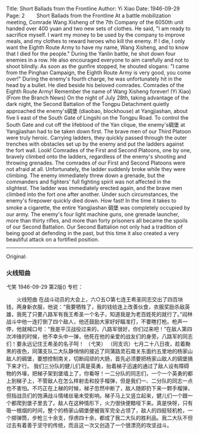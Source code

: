 Title: Short Ballads from the Frontline
Author: Yi Xiao
Date: 1946-09-29
Page: 2
　　Short Ballads from the Frontline
    At a battle mobilization meeting, Comrade Wang Xisheng of the 7th Company of the 6050th unit handed over 400 yuan and two new sets of clothes. He said, "I am ready to sacrifice myself. I want my money to be used by the company to improve meals, and my clothes to reward heroes who kill the enemy. If I die, I only want the Eighth Route Army to have my name, Wang Xisheng, and to know that I died for the people." During the Yanlin battle, he shot down four enemies in a row. He also encouraged everyone to aim carefully and not to shoot blindly. As soon as the gunfire stopped, he shouted slogans: "I came from the Pinghan Campaign, the Eighth Route Army is very good, you come over!" During the enemy's fourth charge, he was unfortunately hit in the head by a bullet. He died beside his beloved comrades. Comrades of the Eighth Route Army! Remember the name of Wang Xisheng forever!
                                                (Yi Xiao)
    (From the Branch News) On the night of July 28th, taking advantage of the dark night, the Second Battalion of the Tongpu Detachment quietly approached the enemy's碉堡 (diaobao, blockhouse) at Yangjiashan, about five li east of the South Gate of Lingshi on the Tongpu Road. To control the South Gate and cut off the lifeblood of the Yan clique, the enemy's碉堡 at Yangjiashan had to be taken down first.
    The brave men of our Third Platoon were truly heroic. Carrying ladders, they quickly passed through the outer trenches with obstacles set up by the enemy and put the ladders against the fort wall. Look! Comrades of the First and Second Platoons, one by one, bravely climbed onto the ladders, regardless of the enemy's shooting and throwing grenades. The comrades of our First and Second Platoons were not afraid at all. Unfortunately, the ladder suddenly broke while they were climbing. The enemy immediately threw down a grenade, but the commanders and fighters' full fighting spirit was not affected in the slightest. The ladder was immediately erected again, and the brave men climbed into the fort one after another. Under such circumstances, the enemy's firepower quickly died down. How fast! In the time it takes to smoke a cigarette, the entire Yangjiashan 碉堡 was completely occupied by our army. The enemy's four light machine guns, one grenade launcher, more than thirty rifles, and more than forty prisoners all became the spoils of our Second Battalion. Our Second Battalion not only had a tradition of being good at defending in the past, but this time it also created a very beautiful attack on a fortified position.



<hr /> 

Original: 


### 火线短曲
弋笑
1946-09-29
第2版()
专栏：

　　火线短曲
    在战斗动员的大会上，六○五○第七连王希圣同志交出了四百块钱，两身新衣服，他说：“我要牺牲了，我的钱给连上改善伙食，衣服奖励杀敌英雄，我死了只要八路军有我王希圣一个名子，知道我是为老百姓死的就行了。”阎林战斗中他一连打倒了四个敌人，他还鼓励大家好好瞄准打，不要瞎打枪。枪声一停，他就喊口号：“我是平汉战役过来的，八路军很好，你们过来吧！”在敌人第四次冲锋的时候，他不幸头中一弹，他死在他的亲爱的战友们的身旁。八路军的同志们！要永远记住王希圣的名子呵！
                                                （弋笑）
    （同支讯）七月二十八日夜，趁着黝黑的夜色，同蒲支队二大队静悄悄的接近了同蒲路灵石南关东面约五里地的杨家山敌人的碉堡，要想控制南关，切断阎顽的大肠，首先必须要把杨家山敌人的碉堡搞下来才行。
    我们三分队的健儿们真是英勇，抬着梯子迅速的通过了敌人设有障碍物的外壕，把梯子架到堡墙上了，你看呀！一二分队的同志们，一个一个英勇的都上到梯子上，不管敌人在怎么样射击和投手榴弹，但是我们一、二分队的同志一点也不害怕。不巧正在上梯的时候，梯子忽然中断了，敌人随即扔下来一颗手榴弹，但指战员们的饱满战斗情绪丝毫未受影响。梯子马上又竖立起来，健儿们一个跟一个都爬到堡子里去了。敌人在这种情形下，火力很快便黯哑下来。真是快呀，只有吸一根烟的时间，整个的杨家山碉堡便被我军完全占领了，敌人的四挺轻机枪，一个掷弹筒，步枪三十余支，俘虏四十余，都成了我二大队的胜利品。我二大队不但过去有着善于坚守的传统，而且这一次又创造了一个很漂亮的攻坚战斗。
